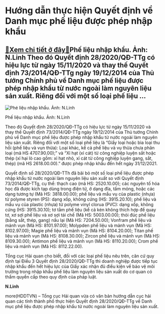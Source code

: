 Hướng dẫn thực hiện Quyết định về Danh mục phế liệu được phép nhập khẩu
=======================================================================

[:gift:Xem chi tiết ở đây:gift:](https://hddtvn.com/huong-dan-thuc-hien-quyet-dinh-ve-danh-muc-phe-lieu-duoc-phep-nhap-khau/)Phế liệu nhập khẩu. Ảnh: N.Linh Theo đó Quyết định 28/2020/QĐ-TTg có hiệu lực từ ngày 15/11/2020 và thay thế Quyết định 73/2014/QĐ-TTg ngày 19/12/2014 của Thủ tướng Chính phủ về Danh mục phế liệu được phép nhập khẩu từ nước ngoài làm nguyên liệu sản xuất. Riêng đối với một số loại phế liệu …
----------------------------------------------------------------------------------------------------------------------------------------------------------------------------------------------------------------------------------------------------------------------------------------------------





![Phé liệu nhập khẩu. Ảnh: N.Linh](https://haiquanonline.com.vn/stores/news_dataimages/linhntn/102020/13/16/in_article/1240_IMG_8380.jpg?rt=20201013161242 "Phé liệu nhập khẩu. Ảnh: N.Linh")


Phế liệu nhập khẩu. Ảnh: N.Linh



Theo đó Quyết định 28/2020/QĐ-TTg có hiệu lực từ ngày 15/11/2020 và thay thế Quyết định 73/2014/QĐ-TTg ngày 19/12/2014 của Thủ tướng Chính phủ về Danh mục phế liệu được phép nhập khẩu từ nước ngoài làm nguyên liệu sản xuất. Riêng đối với một số loại phế liệu là “Giấy loại hoặc bìa loại thu hồi (phế liệu và vụn thừa): Loại khác, kể cả phế liệu và vụ thừa chưa phân loại (mã HS 4707.90.00);” và “Xỉ hạt (xỉ cát) từ công nghiệp luyện sắt hoặc thép (xỉ hại lò cao gồm: xỉ hạt nhỏ, xỉ cát từ công nghiệp luyện gang, sắt, thép) (mã HS 2618.00.00).” được phép nhập khẩu đến hết ngày 31/12/2021.


Quyết định số 28/2020/QĐ-TTh đã bãi bỏ một số loại phế liệu được phép nhập khẩu từ nước ngoài làm nguyên liệu sản xuất so với Quyết định 73/2014/QĐ-TTg, cụ thể: thạch cao (mã HS: 2520.10.00); các nguyên tố hóa học đã được kích tạp dùng trong điện tử, ở dạng đĩa, tấm mỏng, hoặc các dạng tương tự (Mã HS: 3818.00.00); phế liệu và mẩu vụ của plastic (nhựa) từ polyme styren (PS): dạng xốp, không cứng (HS: 3915.20.10); phế liệu và mẩu vụ của plastic (nhựa) từ polyme vinyl clorua (PVC): dạng xốp, không cứng (HS: 3915.30.10); tơ tằm phế liệu (kể cả kén không thích hợp để quay tơ, xơ sợi phế liệu và xơ sợi tái chế (Mã HS: 5003.00.00); thỏi đúc phế liệu (bằng sắt, thép, gang) nấu lại (Mã HS: 7204.50.00); Vonfram phế liệu và mảnh vụn (Mã HS: 8101.97.00); Molypden phế liệu và mảnh vụn (Mã HS: 8102.97.00); Magie phế liệu và mảnh vụn (Mã HS: 8104.20.00); Titan phế liệu và mảnh vụn (Mã HS: 8108.30.00); Zircon phế liệu và mảnh vụn (Mã HS: 8109.30.00); Antimon phế liệu và mảnh vụn (Mã HS: 8110.20.00); Crom phế liệu và mảnh vụn (Mã HS: 8112.22.00).


Tổng cục Hải quan cho biết, đối với các loại phế liệu nêu trên, căn cứ quy định tại Điều 3 Quyết định 28/2020/QĐ-TTg thì doanh nghiệp được tiếp tục nhập khẩu đến hết hiệu lực của Giấy xác nhận đủ điều kiện về bảo vệ môi trường trong nhập khẩu phế liệu làm nguyên liệu sản xuất do cơ quan có thẩm quyền cấp theo quy định của pháp luật.




**N.Linh**



more(HDDTVN) – Tổng cục Hải quan vừa có văn bản hướng dẫn cục hải quan các tỉnh thành phố thực hiện Quyết định 28/2020/QĐ-TTg về Danh mục phế liệu được phép nhập khẩu từ nước ngoài làm nguyên liệu sản xuất.

